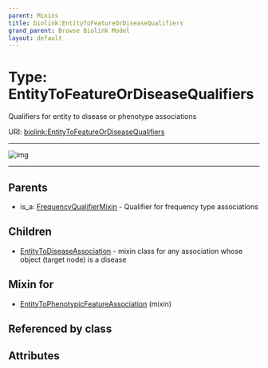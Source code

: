 ```yaml
---
parent: Mixins
title: biolink:EntityToFeatureOrDiseaseQualifiers
grand_parent: Browse Biolink Model
layout: default
---
```


# Type: EntityToFeatureOrDiseaseQualifiers


Qualifiers for entity to disease or phenotype associations

URI: [biolink:EntityToFeatureOrDiseaseQualifiers](https://w3id.org/biolink/vocab/EntityToFeatureOrDiseaseQualifiers)


---

![img](http://yuml.me/diagram/nofunky;dir:TB/class/[EntityToPhenotypicFeatureAssociation]uses%20-.-%3E[EntityToFeatureOrDiseaseQualifiers],%20[EntityToFeatureOrDiseaseQualifiers]%5E-[EntityToDiseaseAssociation],%20[FrequencyQualifierMixin]%5E-[EntityToFeatureOrDiseaseQualifiers])

---


## Parents

 *  is_a: [FrequencyQualifierMixin](FrequencyQualifierMixin.md) - Qualifier for frequency type associations

## Children

 * [EntityToDiseaseAssociation](EntityToDiseaseAssociation.md) - mixin class for any association whose object (target node) is a disease

## Mixin for

 * [EntityToPhenotypicFeatureAssociation](EntityToPhenotypicFeatureAssociation.md) (mixin) 

## Referenced by class


## Attributes

